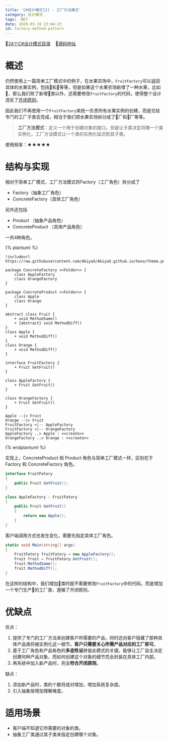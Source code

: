 ```yaml
---
title: 'C#设计模式[2] - 工厂方法模式'
category: 设计模式
tags: .NET
date: 2020-03-19 23:04:23
id: factory-method-pattern
---
```


🚀[24个C#设计模式目录](https://akiyax.github.io/csharp-design-pattern/) &nbsp;&nbsp; 🍺[源码地址](https://github.com/AkiyaX/CSharpDesignPattern)


# 概述

仍然使用上一篇简单工厂模式中的例子，在水果农场中，`FruitFactory`可以返回具体的水果实例，包括🍎和🍊等等，但是如果这个水果农场新增了一种水果，比如🍉，那么我们除了新增🍉类以外，还需要修改`FruitFactory`的代码，使得整个设计违反了[开闭原则](https://akiyax.github.io/csharp-design-pattern/#%E5%BC%80%E9%97%AD%E5%8E%9F%E5%88%99)。

因此我们不再使用一个`FruitFactory`来统一负责所有水果实例的创建，而是交给专门的工厂子类去完成，相当于我们把水果农场拆分成了🍎厂和🍊厂等等。

>**工厂方法模式**：定义一个用于创建对象的接口，但是让子类决定将哪一个类实例化，工厂方法模式让一个类的实例化延迟到其子类。

使用频率：★★★★★

# 结构与实现

相对于简单工厂模式，工厂方法模式将Factory（工厂角色）拆分成了

- Factory（抽象工厂角色）
- ConcreteFactory（具体工厂角色）

另外还包括

- Product （抽象产品角色）
- ConcreteProduct （具体产品角色）

一共4种角色。

{% plantuml %}

    !includeurl https://raw.githubusercontent.com/AkiyaX/AkiyaX.github.io/hexo/theme.puml   

    package ConcreteFactory <<Folder>> {
        class AppleFactory
        class OrangeFactory
    }

    package ConcreteProduct <<Folder>> {
        class Apple
        class Orange
    }

    abstract class Fruit {
        + void MethodSame()
        + {abstract} void MethodDiff()
    }
    class Apple {
        + void MethodDiff()
    }
    class Orange {
        + void MethodDiff()
    }
    
    interface FruitFactory {
        + Fruit GetFruit()
    }

    class AppleFactory {
        + Fruit GetFruit()
    }

    class OrangeFactory {
        + Fruit GetFruit()
    }

    Apple --|> Fruit
    Orange --|> Fruit
    FruitFactory <|-- AppleFactory
    FruitFactory <|-- OrangeFactory
    AppleFactory ..> Apple : <<create>>
    OrangeFactory ..> Orange : <<create>>

    
{% endplantuml %}

实现上，ConcreteProduct 和 Product 角色与简单工厂模式一样，区别在于 Factory 和 ConcreteFactory 角色。

```cs
interface FruitFatory
{
    public Fruit GetFruit();
}
```

```cs
class AppleFactory : FruitFatory
{
    public Fruit GetFruit()
    {
        return new Apple();
    }
}
```

客户端调用方式也发生变化，需要先指定具体工厂角色。

```cs
static void Main(string[] args)
{
    FruitFatory fruitFatory = new AppleFactory();
    Fruit fruit = fruitFatory.GetFruit();
    fruit.MethodSame();
    fruit.MethodDiff();
}
```

在这样的结构中，我们增加🍉类时就不需要修改`FruitFactory`中的代码，而是增加一个专门生产🍉的工厂类，遵循了开闭原则。


# 优缺点

优点：

1. 提供了专门的工厂方法来创建客户所需要的产品，同时还向客户隐藏了那种具体产品类将被实例化这一细节。**客户只需要关心所需产品对应的工厂即可**。
2. 基于工厂角色和产品角色的**多态性设计**是此模式的关键。能够让工厂自主决定创建何种产品对象，而如何创建这个对象的细节完全封装在具体工厂内部。
3. 再系统中加入新产品时，完全**符合开闭原则**。

缺点：

1. 添加新产品时，类的个数将成对增加，增加系统复杂度。
2. 引入抽象层增加理解难度。

# 适用场景

- 客户端不知道它所需要的对象的类。
- 抽象工厂类通过其子类来指定创建哪个对象。